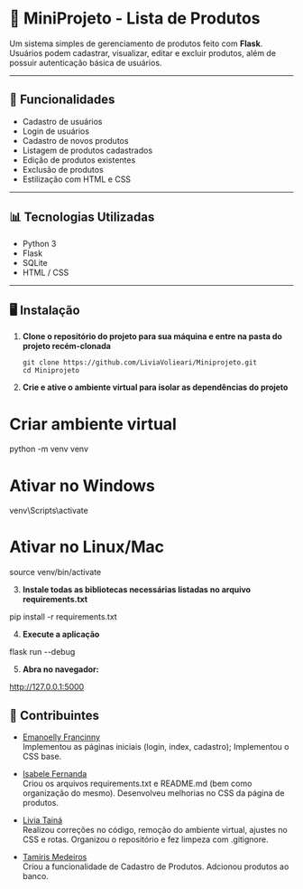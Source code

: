 # 🛒 MiniProjeto - Lista de Produtos

Um sistema simples de gerenciamento de produtos feito com **Flask**.  
Usuários podem cadastrar, visualizar, editar e excluir produtos, além de possuir autenticação básica de usuários.

---

## 🔎 Funcionalidades

- Cadastro de usuários  
- Login de usuários  
- Cadastro de novos produtos  
- Listagem de produtos cadastrados  
- Edição de produtos existentes  
- Exclusão de produtos  
- Estilização com HTML e CSS  

---

## 📊 Tecnologias Utilizadas

- Python 3  
- Flask  
- SQLite  
- HTML / CSS  

---

## 🖥️ Instalação

1. **Clone o repositório do projeto para sua máquina e entre na pasta do projeto recém-clonada**

   ```git
   git clone https://github.com/LiviaVolieari/Miniprojeto.git
   cd Miniprojeto
    ```


2. **Crie e ative o ambiente virtual para isolar as dependências do projeto**

# Criar ambiente virtual
python -m venv venv

# Ativar no Windows
venv\Scripts\activate

# Ativar no Linux/Mac
source venv/bin/activate


3. **Instale todas as bibliotecas necessárias listadas no arquivo requirements.txt**

pip install -r requirements.txt


4. **Execute a aplicação**

flask run --debug


5. **Abra no navegador:**

http://127.0.0.1:5000


## 👥 Contribuintes

- [Emanoelly Francinny](https://github.com/FranbryloB)  
    Implementou as páginas iniciais (login, index, cadastro);
    Implementou o CSS base.

- [Isabele Fernanda](https://github.com/Isa-Fee)  
    Criou os arquivos requirements.txt e README.md (bem como organização do mesmo).
    Desenvolveu melhorias no CSS da página de produtos.

- [Livia Tainá](https://github.com/LiviaVolieari)  
    Realizou correções no código, remoção do ambiente virtual, ajustes no CSS e rotas.
    Organizou o repositório e fez limpeza com .gitignore.

- [Tamíris Medeiros](https://github.com/medeirostamiris)  
    Criou a funcionalidade de Cadastro de Produtos.
    Adcionou produtos ao banco.